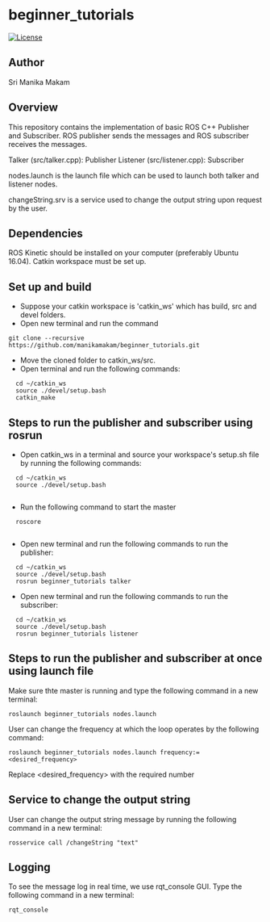 # beginner_tutorials
[![License](https://img.shields.io/badge/License-BSD%203--Clause-blue.svg)](https://opensource.org/licenses/BSD-3-Clause)

## Author

Sri Manika Makam

## Overview

This repository contains the implementation of basic ROS C++ Publisher and Subscriber.
ROS publisher sends the messages and ROS subscriber receives the messages.

Talker (src/talker.cpp): Publisher
Listener (src/listener.cpp): Subscriber

nodes.launch is the launch file which can be used to launch both talker and listener nodes.

changeString.srv is a service used to change the output string upon request by the user.

## Dependencies

ROS Kinetic should be installed on your computer (preferably Ubuntu 16.04).
Catkin workspace must be set up.

## Set up and build

- Suppose your catkin workspace is 'catkin_ws' which has build, src and devel folders.
- Open new terminal and run the command 
```
git clone --recursive https://github.com/manikamakam/beginner_tutorials.git

```
- Move the cloned folder to catkin_ws/src.
- Open terminal and run the following commands:
```
  cd ~/catkin_ws
  source ./devel/setup.bash
  catkin_make

```
## Steps to run the publisher and subscriber using rosrun

- Open catkin_ws in a terminal and source your workspace's setup.sh file by running the following commands:
```
  cd ~/catkin_ws
  source ./devel/setup.bash
  
```
- Run the following command to start the master
```
  roscore
  
```
- Open new terminal and run the following commands to run the publisher:
```
  cd ~/catkin_ws
  source ./devel/setup.bash
  rosrun beginner_tutorials talker

```
- Open new terminal and run the following commands to run the subscriber:
```
  cd ~/catkin_ws
  source ./devel/setup.bash
  rosrun beginner_tutorials listener

```
## Steps to run the publisher and subscriber at once using launch file

Make sure thte master is running and type the following command in a new terminal:
```
roslaunch beginner_tutorials nodes.launch

```
User can change the frequency at which the loop operates by the following command:
```
roslaunch beginner_tutorials nodes.launch frequency:=<desired_frequency>

```
Replace <desired_frequency> with the required number 

## Service to change the output string

User can change the output string message by running the following command in a new terminal:
```
rosservice call /changeString "text"

```
## Logging

To see the message log in real time, we use rqt_console GUI.
Type the following command in a new terminal:
```
rqt_console
```
